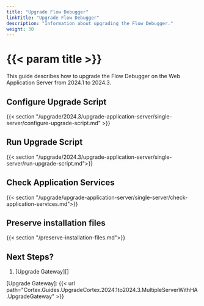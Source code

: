 ```yaml
---
title: "Upgrade Flow Debugger"
linkTitle: "Upgrade Flow Debugger"
description: "Information about upgrading the Flow Debugger."
weight: 30
---
```


# {{< param title >}}

This guide describes how to upgrade the Flow Debugger on the Web Application Server from 2024.1 to 2024.3.

## Configure Upgrade Script

{{< section "/upgrade/2024.3/upgrade-application-server/single-server/configure-upgrade-script.md" >}}

## Run Upgrade Script

{{< section "/upgrade/2024.3/upgrade-application-server/single-server/run-upgrade-script.md">}}

## Check Application Services

{{< section "/upgrade/upgrade-application-server/single-server/check-application-services.md">}}

## Preserve installation files

{{< section "/preserve-installation-files.md">}}

## Next Steps?

1. [Upgrade Gateway][]

[Upgrade Gateway]: {{< url path="Cortex.Guides.UpgradeCortex.2024.1to2024.3.MultipleServerWithHA.UpgradeGateway" >}}
